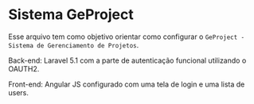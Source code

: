 # Sistema GeProject #

Esse arquivo tem como objetivo orientar como configurar o `GeProject - Sistema de Gerenciamento de Projetos`. 

Back-end: Laravel 5.1 com a parte de autenticação funcional utilizando o OAUTH2. 

Front-end: Angular JS configurado com uma tela de login e uma lista de users. 
